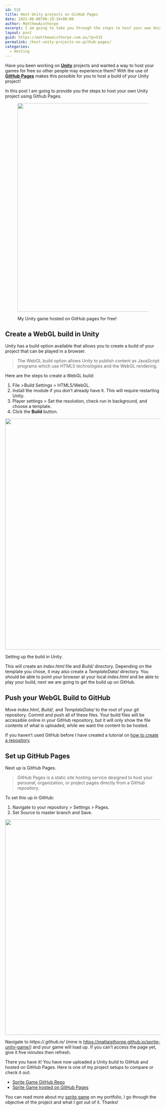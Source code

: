 ```yaml
---
id: 515
title: Host Unity projects on GitHub Pages
date: 2021-06-06T06:19:19+00:00
author: MatthewAisthorpe
excerpt: I am going to take you through the steps to host your own Unity project using Github Pages.
layout: post
guid: https://matthewaisthorpe.com.au/?p=515
permalink: /host-unity-projects-on-github-pages/
categories:
  - Hosting
---
```

Have you been working on [**Unity**](https://web.archive.org/web/20210204215626/https://unity3d.com/)&nbsp;projects and wanted a way to host your games for free so other people may experience them? With the use of [**GitHub**&nbsp;**Pages**](https://web.archive.org/web/20210204215626/https://pages.github.com/)&nbsp;makes this possible for you to host a build of your Unity project!

In this post I am going to provide you the steps to host your own Unity project using Github Pages.[](https://web.archive.org/web/20210204215626/https://medium.com/?source=post_page-----2ed6b4d9c324--------------------------------)<figure class="wp-block-image size-large">

<img loading="lazy" width="994" height="673" src="https://matthewaisthorpe.com.au/wp-content/uploads/2021/06/web_game.jpg" alt="" class="wp-image-527" srcset="https://matthewaisthorpe.com.au/wp-content/uploads/2021/06/web_game.jpg 994w, https://matthewaisthorpe.com.au/wp-content/uploads/2021/06/web_game-300x203.jpg 300w, https://matthewaisthorpe.com.au/wp-content/uploads/2021/06/web_game-768x520.jpg 768w, https://matthewaisthorpe.com.au/wp-content/uploads/2021/06/web_game-940x636.jpg 940w" sizes="(max-width: 994px) 100vw, 994px" /> <figcaption>My Unity game hosted on GitHub pages for free!</figcaption></figure> 

## Create a WebGL build in Unity

<p id="2fc6">
  Unity has a build option available that allows you to create a build of your project that can be played in a browser.
</p>

<blockquote class="wp-block-quote">
  <p>
    The&nbsp;WebGL&nbsp;build option allows&nbsp;Unity&nbsp;to publish content as JavaScript programs which use HTML5 technologies and the&nbsp;WebGL&nbsp;rendering.
  </p>
</blockquote>

<p id="0214">
  Here are the steps to create a WebGL build:
</p>

  1. File > Build Settings > HTML5/WebGL.
  2. Install the module if you don’t already have it. This will require restarting Unity.
  3. Player settings > Set the resolution, check run in background, and choose a template.
  4. Click the **Build** button.<figure class="wp-block-image size-large">

<img loading="lazy" width="1024" height="746" src="https://matthewaisthorpe.com.au/wp-content/uploads/2021/06/build-settings-1024x746.jpg" alt="" class="wp-image-528" srcset="https://matthewaisthorpe.com.au/wp-content/uploads/2021/06/build-settings-1024x746.jpg 1024w, https://matthewaisthorpe.com.au/wp-content/uploads/2021/06/build-settings-300x219.jpg 300w, https://matthewaisthorpe.com.au/wp-content/uploads/2021/06/build-settings-768x559.jpg 768w, https://matthewaisthorpe.com.au/wp-content/uploads/2021/06/build-settings-940x685.jpg 940w, https://matthewaisthorpe.com.au/wp-content/uploads/2021/06/build-settings.jpg 1396w" sizes="(max-width: 1024px) 100vw, 1024px" /> <figcaption>Setting up the build in Unity.</figcaption></figure> 

<p id="fa71">
  This will create an <em>index.html</em> file and <em>Build/</em> directory. Depending on the template you chose, it may also create a <em>TemplateData/</em> directory. You should be able to point your browser at your local <em>index.html</em> and be able to play your build, next we are going to get the build up on GitHub.
</p>

## Push your WebGL Build to GitHub 

<p id="7202">
  Move <em>index.html</em>, <em>Build/</em>, and <em>TemplateData/</em> to the root of your git repository. Commit and push all of these files. Your build files will be accessible online in your GitHub repository, but it will only show the file contents of what is uploaded, while we want the content to be hosted.
</p>

If you haven&#8217;t used GitHub before I have created a tutorial on [how to create a repository](https://matthewaisthorpe.com.au/github-start-a-repository/).

## Set up GitHub Pages

<p id="a13d">
  Next up is GitHub Pages.
</p>

<blockquote class="wp-block-quote">
  <p>
    GitHub Pages is a static site hosting service designed to host your personal, organization, or project pages directly from a GitHub repository.
  </p>
</blockquote>

<p id="7944">
  To set this up in GitHub:
</p>

  1. Navigate to your repository > Settings > Pages.
  2. Set Source to master branch and Save.<figure class="wp-block-image size-large">

<img loading="lazy" width="1024" height="695" src="https://matthewaisthorpe.com.au/wp-content/uploads/2021/06/github-1024x695.jpg" alt="" class="wp-image-529" srcset="https://matthewaisthorpe.com.au/wp-content/uploads/2021/06/github-1024x695.jpg 1024w, https://matthewaisthorpe.com.au/wp-content/uploads/2021/06/github-300x204.jpg 300w, https://matthewaisthorpe.com.au/wp-content/uploads/2021/06/github-768x522.jpg 768w, https://matthewaisthorpe.com.au/wp-content/uploads/2021/06/github-940x638.jpg 940w, https://matthewaisthorpe.com.au/wp-content/uploads/2021/06/github.jpg 1374w" sizes="(max-width: 1024px) 100vw, 1024px" /> </figure> 

<p id="e895">
  Navigate to <em>https://</em><strong><em><user-name-here></em></strong><em>.github.io/</em><strong><em><repo-name-here></em></strong> (mine is <a href="https://mattaisthorpe.github.io/sprite-unity-game/" data-type="URL" data-id="https://mattaisthorpe.github.io/sprite-unity-game/">https://mattaisthorpe.github.io/sprite-unity-game/</a>) and your game will load up. If you can&#8217;t access the page yet, give it five minutes then refresh.
</p>

<p id="92dd">
  There you have it! You have now uploaded a Unity build to GitHub and hosted on GitHub Pages. Here is one of my project setups to compare or check it out:
</p>

  * <a rel="noreferrer noopener" href="https://github.com/mattaisthorpe/sprite-unity-game" target="_blank">Sprite Game GitHub Repo</a>
  * <a rel="noreferrer noopener" href="https://mattaisthorpe.github.io/sprite-unity-game/" target="_blank">Sprite Game hosted on GitHub Pages</a>

<p id="e539">
  You can read more about my <a href="https://matthewaisthorpe.com.au/portfolio/2d-sprite-adventure/">sprite game</a> on my portfolio, I go through the objective of the project and what I got out of it. Thanks!
</p>